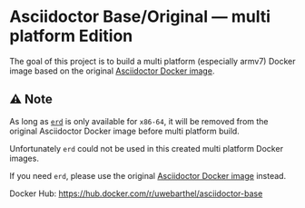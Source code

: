 # Asciidoctor Base/Original &mdash; multi platform Edition

The goal of this project is to build a multi platform (especially armv7) Docker image based on the original [Asciidoctor Docker image](https://github.com/asciidoctor/docker-asciidoctor).

## ⚠️ Note

As long as [`erd`](https://github.com/BurntSushi/erd) is only available for `x86-64`, it will be removed from the original Asciidoctor Docker image before multi platform build.

Unfortunately `erd` could not be used in this created multi platform Docker images.

If you need `erd`, please use the original [Asciidoctor Docker image](https://github.com/asciidoctor/docker-asciidoctor) instead.

Docker Hub: https://hub.docker.com/r/uwebarthel/asciidoctor-base
